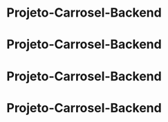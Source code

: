 # Projeto-Carrosel-Backend
# Projeto-Carrosel-Backend
# Projeto-Carrosel-Backend
# Projeto-Carrosel-Backend
